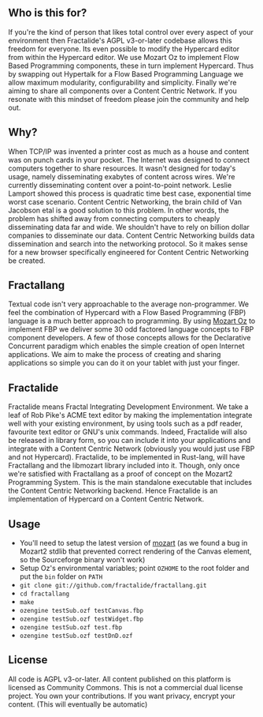 
Who is this for?
--------
If you're the kind of person that likes total control over every aspect of your environment then Fractalide's AGPL v3-or-later codebase allows this freedom for everyone. Its even possible to modify the Hypercard editor from within the Hypercard editor. We use Mozart Oz to implement Flow Based Programming components, these in turn implement Hypercard. Thus by swapping out Hypertalk for a Flow Based Programming Language we allow maximum modularity, configurability and simplicity. Finally we're aiming to share all components over a Content Centric Network. If you resonate with this mindset of freedom please join the community and help out.

Why?
-----
When TCP/IP was invented a printer cost as much as a house and content was on punch cards in your pocket. The Internet was designed to connect computers together to share resources. It wasn't designed for today's usage, namely disseminating exabytes of content across wires. We're currently disseminating content over a point-to-point network. Leslie Lamport showed this process is quadratic time best case, exponential time worst case scenario. Content Centric Networking, the brain child of Van Jacobson etal is a good solution to this problem. In other words, the problem has shifted away from connecting computers to cheaply disseminating data far and wide. We shouldn't have to rely on billion dollar companies to disseminate our data. Content Centric Networking builds data dissemination and search into the networking protocol. So it makes sense for a new browser specifically engineered for Content Centric Networking be created.

Fractallang
-------------
Textual code isn't very approachable to the average non-programmer. We feel the combination of Hypercard with a Flow Based Programming (FBP) language is a much better approach to programming. By using [Mozart Oz](www.mozart-oz.org) to implement FBP we deliver some 30 odd factored language concepts to FBP component developers. A few of those concepts allows for the Declarative Concurrent paradigm which enables the simple creation of open Internet applications.
We aim to make the process of creating and sharing applications so simple you can do it on your tablet with just your finger.

Fractalide
-------
Fractalide means Fractal Integrating Development Environment. We take a leaf of Rob Pike's ACME text editor by making the implementation integrate well with your existing environment, by using tools such as a pdf reader, favourite text editor or GNU's unix commands. Indeed, Fractalide will also be released in library form, so you can include it into your applications and integrate with a Content Centric Network (obviously you would just use FBP and not Hypercard).
Fractalide, to be implemented in Rust-lang, will have Fractallang and the libmozart library included into it. Though, only once we're satisfied with Fractallang as a proof of concept on the Mozart2 Programming System. This is the main standalone executable that includes the Content Centric Networking backend.
Hence Fractalide is an implementation of Hypercard on a Content Centric Network.

Usage
-----

* You'll need to setup the latest version of [mozart](www.github.com/mozart/mozart2) (as we found a bug in Mozart2 stdlib that prevented correct rendering of the Canvas element, so the Sourceforge binary won't work)
* Setup Oz's environmental variables; point `OZHOME` to the root folder and put the `bin` folder on `PATH`
* `git clone git://github.com/fractalide/fractallang.git`
* `cd fractallang`
* `make`
* `ozengine testSub.ozf testCanvas.fbp`
* `ozengine testSub.ozf testWidget.fbp`
* `ozengine testSub.ozf test.fbp`
* `ozengine testSub.ozf testDnD.ozf`

License
--------
All code is AGPL v3-or-later.
All content published on this platform is licensed as Community Commons. 
This is not a commercial dual license project. You own your contributions. 
If you want privacy, encrypt your content. (This will eventually be automatic)
